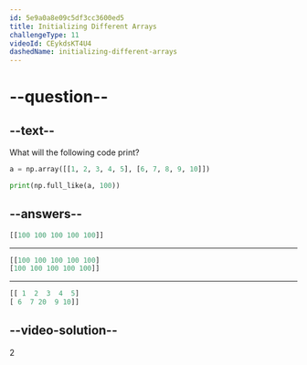 ```yaml
---
id: 5e9a0a8e09c5df3cc3600ed5
title: Initializing Different Arrays
challengeType: 11
videoId: CEykdsKT4U4
dashedName: initializing-different-arrays
---
```


# --question--

## --text--

What will the following code print?

```py
a = np.array([[1, 2, 3, 4, 5], [6, 7, 8, 9, 10]])

print(np.full_like(a, 100))
```

## --answers--

```py
[[100 100 100 100 100]]
```

---

```py
[[100 100 100 100 100]
[100 100 100 100 100]]
```

---

```py
[[ 1  2  3  4  5]
[ 6  7 20  9 10]]
```

## --video-solution--

2
